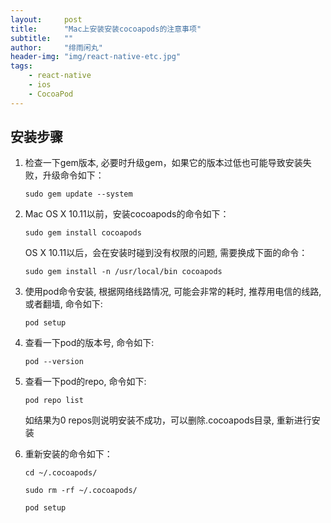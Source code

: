 ```yaml
---
layout:     post
title:      "Mac上安装安装cocoapods的注意事项"
subtitle:   ""
author:     "绯雨闲丸"
header-img: "img/react-native-etc.jpg"
tags:
    - react-native
    - ios
    - CocoaPod
---
```


>

## 安装步骤
1. 检查一下gem版本, 必要时升级gem，如果它的版本过低也可能导致安装失败，升级命令如下：

   `sudo gem update --system`

2. Mac OS X 10.11以前，安装cocoapods的命令如下：

   `sudo gem install cocoapods`

   OS X 10.11以后，会在安装时碰到没有权限的问题, 需要换成下面的命令：

   `sudo gem install -n /usr/local/bin cocoapods`

2. 使用pod命令安装, 根据网络线路情况, 可能会非常的耗时, 推荐用电信的线路, 或者翻墙, 命令如下:

    `pod setup`

3. 查看一下pod的版本号, 命令如下:

   `pod --version`

4. 查看一下pod的repo, 命令如下:

    `pod repo list`

   如结果为0 repos则说明安装不成功，可以删除.cocoapods目录, 重新进行安装

5. 重新安装的命令如下：

   `cd ~/.cocoapods/`

   `sudo rm -rf ~/.cocoapods/`

   `pod setup`














